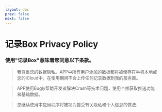 ```yaml
---
layout: doc
prev: false
next: false
---
```


# 记录Box Privacy Policy
    
### 使用"记录Box"意味着您同意以下条款。

> 我尊重您的数据隐私。APP中所有用户添加的数据都将被储存在手机本地或您的iCloud中，在使用期间不会上传任何记录数据到我的服务器。

> APP使用Bugly帮助开发者解决Crash等技术问题，使用个推获取推送功能和基础数据。

> 您继续使用本应用程序将被视为接受有关隐私和个人信息的做法.